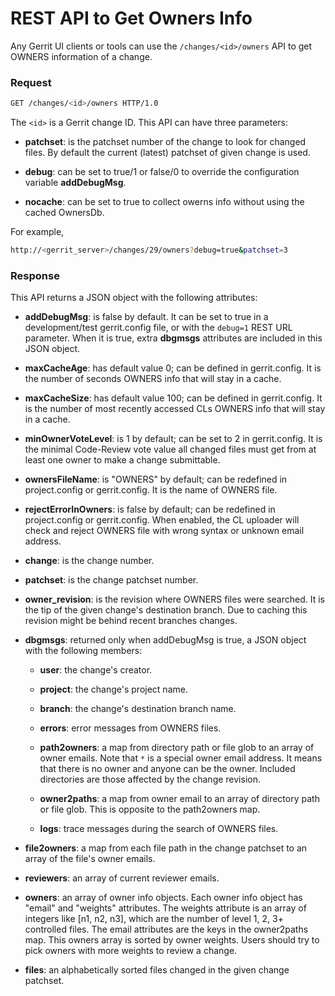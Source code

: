 REST API to Get Owners Info
===========================

Any Gerrit UI clients or tools can use the
`/changes/<id>/owners` API to get
OWNERS information of a change.

### Request

```bash
GET /changes/<id>/owners HTTP/1.0
```

The `<id>` is a Gerrit change ID. This API can have three parameters:

* **patchset**: is the patchset number of the change to look for changed files.
  By default the current (latest) patchset of given change is used.

* **debug**: can be set to true/1 or false/0 to override the configuration variable
  **addDebugMsg**.

* **nocache**: can be set to true to collect owerns info without using the cached OwnersDb.

For example,

```bash
http://<gerrit_server>/changes/29/owners?debug=true&patchset=3
```

### Response

This API returns a JSON object with the following attributes:

* **addDebugMsg**: is false by default. It can be set to true in a
   development/test gerrit.config file, or with the `debug=1`
   REST URL parameter. When it is true, extra **dbgmsgs** attributes
   are included in this JSON object.

* **maxCacheAge**: has default value 0; can be defined in gerrit.config.
   It is the number of seconds OWNERS info that will stay in a cache.

* **maxCacheSize**: has default value 100; can be defined in gerrit.config.
   It is the number of most recently accessed CLs OWNERS info that will stay in a cache.

* **minOwnerVoteLevel**: is 1 by default; can be set to 2 in gerrit.config.
   It is the minimal Code-Review vote value all changed files must get
   from at least one owner to make a change submittable.

* **ownersFileName**: is "OWNERS" by default; can be redefined in project.config
   or gerrit.config. It is the name of OWNERS file.

* **rejectErrorInOwners**: is false by default; can be redefined in
   project.config or gerrit.config.
   When enabled, the CL uploader will check and reject OWNERS file with
   wrong syntax or unknown email address.

* **change**: is the change number.

* **patchset**: is the change patchset number.

* **owner\_revision**: is the revision where OWNERS files were searched.
   It is the tip of the given change's destination branch.
   Due to caching this revision might be behind recent branches changes.

* **dbgmsgs**: returned only when addDebugMsg is true,
   a JSON object with the following members:

    * **user**: the change's creator.

    * **project**: the change's project name.

    * **branch**: the change's destination branch name.

    * **errors**: error messages from OWNERS files.

    * **path2owners**:
      a map from directory path or file glob to an array of owner emails.
      Note that `*` is a special owner email address.
      It means that there is no owner and anyone can be the owner.
      Included directories are those affected by the change revision.

    * **owner2paths**:
      a map from owner email to an array of directory path or file glob.
      This is opposite to the path2owners map.

    * **logs**:
      trace messages during the search of OWNERS files.

* **file2owners**: a map from each file path in the change patchset to
   an array of the file's owner emails.

* **reviewers**: an array of current reviewer emails.

* **owners**: an array of owner info objects.
   Each owner info object has "email" and "weights" attributes.
   The weights attribute is an array of integers like [n1, n2, n3],
   which are the number of level 1, 2, 3+ controlled files.
   The email attributes are the keys in the owner2paths map.
   This owners array is sorted by owner weights.
   Users should try to pick owners with more weights to review a change.

* **files**: an alphabetically sorted files changed
   in the given change patchset.
